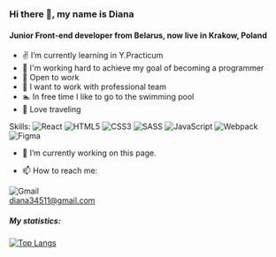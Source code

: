 ### Hi there 👋, my name is Diana
#### Junior Front-end developer from Belarus, now live in Krakow, Poland
- ✌️ I’m currently learning in Y.Practicum
- 👀 I'm working hard to achieve my goal of becoming a programmer 
- 🌱 Open to work
- 👯 I want to work with professional team 
- 🏊 In free time I like to go to the swimming pool
- 🧳 Love traveling

Skills: ![React](https://img.shields.io/badge/react-%2320232a.svg?style=for-the-badge&logo=react&logoColor=%2361DAFB)  ![HTML5](https://img.shields.io/badge/html5-%23E34F26.svg?style=for-the-badge&logo=html5&logoColor=white) ![CSS3](https://img.shields.io/badge/css3-%231572B6.svg?style=for-the-badge&logo=css3&logoColor=white) ![SASS](https://img.shields.io/badge/SASS-hotpink.svg?style=for-the-badge&logo=SASS&logoColor=white) ![JavaScript](https://img.shields.io/badge/javascript-%23323330.svg?style=for-the-badge&logo=javascript&logoColor=%23F7DF1E) 	![Webpack](https://img.shields.io/badge/webpack-%238DD6F9.svg?style=for-the-badge&logo=webpack&logoColor=black) ![Figma](https://img.shields.io/badge/figma-%23F24E1E.svg?style=for-the-badge&logo=figma&logoColor=white)

- 🔭 I’m currently working on this page. 

- 📫 How to reach me: <br/>

![Gmail](https://img.shields.io/badge/Gmail-D14836?style=for-the-badge&logo=gmail&logoColor=white)<br/> diana34511@gmail.com

##### My statistics:
[![Top Langs](https://github-readme-stats.vercel.app/api/top-langs/?username=Diana34511&layout=compact)](https://github.com/Diana34511/github-readme-stats)


